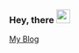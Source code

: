 ### Hey, there  <img src="https://media.giphy.com/media/hvRJCLFzcasrR4ia7z/giphy.gif" width="25px"> 


[My Blog](https://juejin.cn/user/1165957158415640)

<!--
**mhvvv/mhvvv** is a ✨ _special_ ✨ repository because its `README.md` (this file) appears on your GitHub profile.

Here are some ideas to get you started:

- 🔭 I’m currently working on ...
- 🌱 I’m currently learning ...
- 👯 I’m looking to collaborate on ...
- 🤔 I’m looking for help with ...
- 💬 Ask me about ...
- 📫 How to reach me: ...
- 😄 Pronouns: ...
- ⚡ Fun fact: ...
-->


